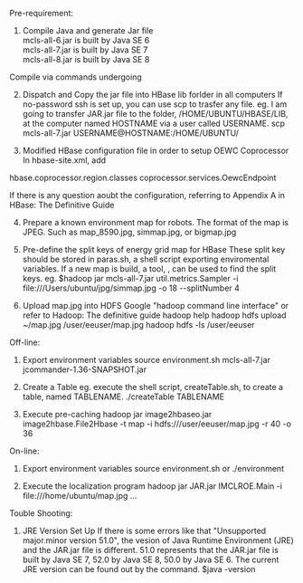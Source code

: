 Pre-requirement:

1) Compile Java and generate Jar file  
mcls-all-6.jar is built by Java SE 6  
mcls-all-7.jar is built by Java SE 7  
mcls-all-8.jar is built by Java SE 8  

Compile via commands
undergoing

2) Dispatch and Copy the jar file into HBase lib forlder in all computers
If no-password ssh is set up, you can use scp to trasfer any file.
eg. I am going to transfer JAR.jar file to the folder, /HOME/UBUNTU/HBASE/LIB, at the computer named HOSTNAME via a user called USERNAME.
scp mcls-all-7.jar USERNAME@HOSTNAME:/HOME/UBUNTU/

3) Modified HBase configuration file in order to setup OEWC Coprocessor
In hbase-site.xml, add
<property>
    <name>hbase.coprocessor.region.classes</name>
    <value>coprocessor.services.OewcEndpoint</value>
</property>

If there is any question aoubt the configuration, referring to Appendix A in HBase: The Definitive Guide

4) Prepare a known environment map for robots. The format of the map is JPEG.
Such as map_8590.jpg, simmap.jpg, or bigmap.jpg

5) Pre-define the split keys of energy grid map for HBase
These split key should be stored in paras.sh, a shell script exporting enviromental variables.
If a new map is build, a tool, , can be used to find the split keys.
eg.
$hadoop jar mcls-all-7.jar util.metrics.Sampler -i file:///Users/ubuntu/jpg/simmap.jpg -o 18 --splitNumber 4


6) Upload map.jpg into HDFS
Google "hadoop command line interface" or refer to Hadoop: The definitive guide
hadoop help
hadoop hdfs upload ~/map.jpg /user/eeuser/map.jpg
hadoop hdfs -ls /user/eeuser

Off-line:

1) Export environment variables
source environment.sh mcls-all-7.jar jcommander-1.36-SNAPSHOT.jar 

2) Create a Table
eg. execute the shell script, createTable.sh, to create a table, named TABLENAME.
./createTable TABLENAME

3) Execute pre-caching
hadoop jar image2hbaseo.jar image2hbase.File2Hbase -t map -i hdfs:///user/eeuser/map.jpg -r 40 -o 36

On-line:

1) Export environment variables
source environment.sh
or
./environment

2) Execute the localization program
hadoop jar JAR.jar IMCLROE.Main -i file:///home/ubuntu/map.jpg ...


Touble Shooting:
1) JRE Version Set Up
If there is some errors like that "Unsupported major.minor version 51.0", the vesion of Java Runtime Environment (JRE) and the JAR.jar file is different.
51.0 represents that the JAR.jar file is built by Java SE 7, 52.0 by Java SE 8, 50.0 by Java SE 6.
The current JRE version can be found out by the command.
$java -version

